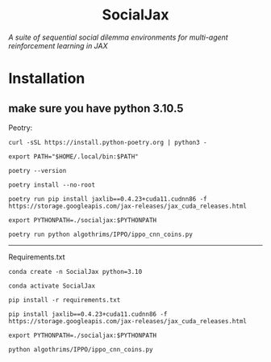 <h1 align="center">SocialJax</h1>

*A suite of sequential social dilemma environments for multi-agent reinforcement learning in JAX*

# Installation

make sure you have python 3.10.5
---

Peotry:

```
curl -sSL https://install.python-poetry.org | python3 -
```
```
export PATH="$HOME/.local/bin:$PATH"
```
```
poetry --version
```
```
poetry install --no-root
```
```
poetry run pip install jaxlib==0.4.23+cuda11.cudnn86 -f https://storage.googleapis.com/jax-releases/jax_cuda_releases.html
```
```
export PYTHONPATH=./socialjax:$PYTHONPATH
```
```
poetry run python algothrims/IPPO/ippo_cnn_coins.py 
```

---

Requirements.txt
```
conda create -n SocialJax python=3.10
```
```
conda activate SocialJax
```
```
pip install -r requirements.txt
```
```
pip install jaxlib==0.4.23+cuda11.cudnn86 -f https://storage.googleapis.com/jax-releases/jax_cuda_releases.html
```
```
export PYTHONPATH=./socialjax:$PYTHONPATH
```
```
python algothrims/IPPO/ippo_cnn_coins.py 
```
